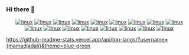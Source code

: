 ### Hi there 👋

<div align="center">
  <a href="#"><img alt="linux" src="https://img.shields.io/badge/Linux-FCC624?style=for-the-badge&logo=linux&logoColor=black"></a>
  <a href="#"><img alt="linux" src="https://img.shields.io/badge/Red%20Hat-EE0000?style=for-the-badge&logo=redhat&logoColor=white"></a>
  <a href="#"><img alt="linux" src="https://img.shields.io/badge/Python-3776AB?style=for-the-badge&logo=python&logoColor=white"></a>
  <a href="#"><img alt="linux" src="https://img.shields.io/badge/React-20232A?style=for-the-badge&logo=react&logoColor=61DAFB"></a>
  <a href="#"><img alt="linux" src="https://img.shields.io/badge/Django-092E20?style=for-the-badge&logo=django&logoColor=white"></a>
  <a href="#"><img alt="linux" src="https://img.shields.io/badge/JavaScript-323330?style=for-the-badge&logo=javascript&logoColor=F7DF1E"></a>
  <a href="#"><img alt="linux" src="https://img.shields.io/badge/TypeScript-007ACC?style=for-the-badge&logo=typescript&logoColor=white"></a>
  <a href="#"><img alt="linux" src="https://img.shields.io/badge/C-00599C?style=for-the-badge&logo=c&logoColor=white"></a>
  <a href="#"><img alt="linux" src="https://img.shields.io/badge/C%2B%2B-00599C?style=for-the-badge&logo=c%2B%2B&logoColor=white"></a>
  <a href="#"><img alt="linux" src="https://img.shields.io/badge/Rust-000000?style=for-the-badge&logo=rust&logoColor=white"></a>
  <a href="#"><img alt="linux" src="https://img.shields.io/badge/Shell_Script-121011?style=for-the-badge&logo=gnu-bash&logoColor=white"></a>
  <a href="#"><img alt="linux" src="https://img.shields.io/badge/Powershell-2CA5E0?style=for-the-badge&logo=powershell&logoColor=white"></a>
  <a href="#"><img alt="linux" src="https://img.shields.io/badge/TensorFlow-FF6F00?style=for-the-badge&logo=tensorflow&logoColor=white"></a>
  <a href="#"><img alt="linux" src="https://img.shields.io/badge/Weights_&_Biases-FFBE00?style=for-the-badge&logo=WeightsAndBiases&logoColor=white"></a>
  <a href="#"><img alt="linux" src=""></a>
  <a href="#"><img alt="linux" src=""></a>
  <a href="#"><img alt="linux" src=""></a>
</div>

https://github-readme-stats.vercel.app/api/top-langs/?username={mamadjadali}&theme=blue-green
